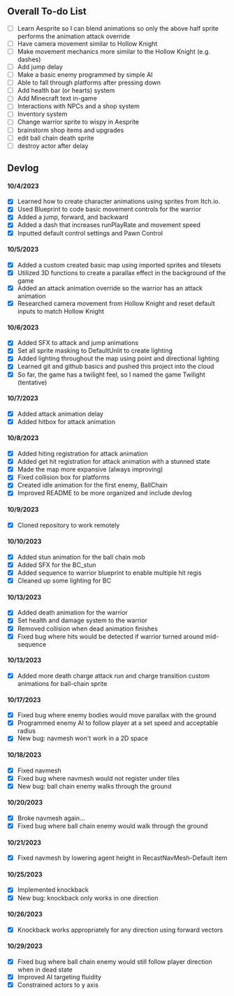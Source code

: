 ## Overall To-do List

- [ ] Learn Aesprite so I can blend animations so only the above half sprite performs the animation attack override <br>
- [ ] Have camera movement similar to Hollow Knight <br>
- [ ] Make movement mechanics more similar to the Hollow Knight (e.g. dashes) <br>
- [ ] Add jump delay <br>
- [ ] Make a basic enemy programmed by simple AI <br>
- [ ] Able to fall through platforms after pressing down <br>
- [ ] Add health bar (or hearts) system
- [ ] Add Minecraft text in-game
- [ ] Interactions with NPCs and a shop system
- [ ] Inventory system
- [ ] Change warrior sprite to wispy in Aesprite
- [ ] brainstorm shop items and upgrades
- [ ] edit ball chain death sprite
- [ ] destroy actor after delay

## Devlog

#### 10/4/2023

- [X] Learned how to create character animations using sprites from Itch.io.<br>
- [X] Used Blueprint to code basic movement controls for the warrior<br>
- [X] Added a jump, forward, and backward<br>
- [X] Added a dash that increases runPlayRate and movement speed<br>
- [X] Inputted default control settings and Pawn Control<br>

#### 10/5/2023
- [X] Added a custom created basic map using imported sprites and tilesets<br>
- [X] Utilized 3D functions to create a parallax effect in the background of the game<br>
- [X] Added an attack animation override so the warrior has an attack animation<br>
- [X] Researched camera movement from Hollow Knight and reset default inputs to match Hollow Knight<br>

#### 10/6/2023
- [X] Added SFX to attack and jump animations<br>
- [X] Set all sprite masking to DefaultUnlit to create lighting<br>
- [X] Added lighting throughout the map using point and directional lighting<br>
- [X] Learned git and github basics and pushed this project into the cloud <br>
- [X] So far, the game has a twilight feel, so I named the game Twilight (tentative) <br>

#### 10/7/2023
- [X] Added attack animation delay <br>
- [X] Added hitbox for attack animation<br>

#### 10/8/2023
- [X] Added hiting registration for attack animation <br>
- [X] Added get hit registration for attack animation with a stunned state <br>
- [X] Made the map more expansive (always improving)<br>
- [X] Fixed collision box for platforms <br>
- [X] Created idle animation for the first enemy, BallChain <br>
- [X] Improved README to be more organized and include devlog <br>

#### 10/9/2023

- [X] Cloned repository to work remotely

#### 10/10/2023

- [X] Added stun animation for the ball chain mob
- [X] Added SFX for the BC_stun
- [X] Added sequence to warrior blueprint to enable multiple hit regis
- [X] Cleaned up some lighting for BC

#### 10/13/2023

- [X] Added death animation for the warrior
- [X] Set health and damage system to the warrior
- [X] Removed collision when dead animation finishes
- [X] Fixed bug where hits would be detected if warrior turned around mid-sequence

#### 10/13/2023

- [X] Added more death charge attack run and charge transition custom animations for ball-chain sprite

#### 10/17/2023
- [X] Fixed bug where enemy bodies would move parallax with the ground
- [X] Programmed enemy AI to follow player at a set speed and acceptable radius
- [X] New bug: navmesh won't work in a 2D space

#### 10/18/2023 
- [X] Fixed navmesh
- [X] Fixed bug where navmesh would not register under tiles
- [X] New bug: ball chain enemy walks through the ground

#### 10/20/2023
- [X] Broke navmesh again...
- [X] Fixed bug where ball chain enemy would walk through the ground

#### 10/21/2023
- [X] Fixed navmesh by lowering agent height in RecastNavMesh-Default item

#### 10/25/2023
- [X] Implemented knockback
- [X] New bug: knockback only works in one direction

#### 10/26/2023
- [X] Knockback works appropriately for any direction using forward vectors

#### 10/29/2023
- [X] Fixed bug where ball chain enemy would still follow player direction when in dead state
- [X] Improved AI targeting fluidity
- [X] Constrained actors to y axis
